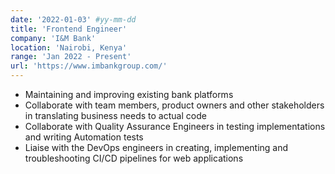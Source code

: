 ```yaml
---
date: '2022-01-03' #yy-mm-dd
title: 'Frontend Engineer'
company: 'I&M Bank'
location: 'Nairobi, Kenya'
range: 'Jan 2022 - Present'
url: 'https://www.imbankgroup.com/'
---
```


- Maintaining and improving existing bank platforms
- Collaborate with team members, product owners and other stakeholders in translating business needs to actual code
- Collaborate with Quality Assurance Engineers in testing implementations and writing Automation tests
- Liaise with the DevOps engineers in creating, implementing and troubleshooting CI/CD pipelines for web applications
